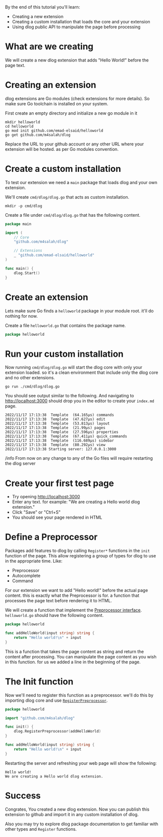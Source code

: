 By the end of this tutorial you'll learn: 

* Creating a new extension
* Creating a custom installation that loads the core and your extension
* Using dlog public API to manipulate the page before processing

# What are we creating

We will create a new dlog extension that adds "Hello World!" before the page text.

# Creating an extension

dlog extensions are Go modules (check extensions for more details). So make sure Go toolchain is installed on your system.

First create an empty directory and initialize a new go module in it

```shell
mkdir helloworld
cd helloworld
go mod init github.com/emad-elsaid/helloworld
go get github.com/m4salah/dlog
```

Replace the URL to your github account or any other URL where your extension will be hosted. as per Go modules convention.

# Create a custom installation

To test our extension we need a `main` package that loads dlog and your own extension. 

We'll create `cmd/dlog/dlog.go` that acts as custom installation.

```shell
mkdir -p cmd/dlog
```

Create a file under `cmd/dlog/dlog.go` that has the following content.

```go
package main

import (
	// Core
	"github.com/m4salah/dlog"

	// Extensions
	_ "github.com/emad-elsaid/helloworld"
)

func main() {
	dlog.Start()
}
```

# Create an extension

Lets make sure Go finds a `helloworld` package in your module root. it'll do nothing for now.

Create a file `helloworld.go` that contains the package name.

```go
package helloworld
```

# Run your custom installation

Now running `cmd/dlog/dlog.go` will start the dlog core with only your extension loaded. so it's a clean environment that include only the dlog core and no other extensions.

```shell
go run ./cmd/dlog/dlog.go
```

You should see output similar to the following. And navigating to [http://localhost:3000](http://localhost:3000) should drop you in the editor to create your `index.md` page.

```
2022/11/17 17:13:38  Template  (64.165µs) commands
2022/11/17 17:13:38  Template  (47.627µs) edit
2022/11/17 17:13:38  Template  (53.813µs) layout
2022/11/17 17:13:38  Template  (21.99µs) pages
2022/11/17 17:13:38  Template  (27.596µs) properties
2022/11/17 17:13:38  Template  (67.411µs) quick_commands
2022/11/17 17:13:38  Template  (116.689µs) sidebar
2022/11/17 17:13:38  Template  (80.292µs) view
2022/11/17 17:13:38 Starting server: 127.0.0.1:3000
```

/info From now on any change to any of the Go files will require restarting the dlog server


# Create your first test page

* Try opening  [http://localhost:3000](http://localhost:3000)
* Enter any text. for example: "We are creating a Hello world dlog extension."
* Click "Save" or "Ctrl+S"
* You should see your page rendered in HTML

# Define a Preprocessor

Packages add features to dlog by calling `Register*` functions in the `init` function of the page. This allow registering a group of types for dlog to use in the appropriate time. Like:

* Preprocessor
* Autocomplete
* Command

For our extension we want to add "Hello world!" before the actual page content. this is exactly what the Preprocessor is for. a function that processes the page text before rendering it to HTML. 

We will create a function that implement the [Preprocessor interface](https://pkg.go.dev/github.com/m4salah/dlog#Preprocessor). `helloworld.go` should have the following content.

```go
package helloworld

func addHelloWorld(input string) string {
	return "Hello world!\n" + input
}
```

This is a function that takes the page content as string and return the content after processing. You can manipulate the page content as you wish in this function. for us we added a line in the beginning of the page.

# The Init function

Now we'll need to register this function as a preprocessor. we'll do this by importing dlog core and use [`RegisterPreprocessor`](https://pkg.go.dev/github.com/m4salah/dlog#RegisterPreprocessor).

```go
package helloworld

import "github.com/m4salah/dlog"

func init() {
	dlog.RegisterPreprocessor(addHelloWorld)
}

func addHelloWorld(input string) string {
	return "Hello world!\n" + input
}
```

Restarting the server and refreshing your web page will show the following: 

```
Hello world!
We are creating a Hello world dlog extension.
```

# Success

Congrates, You created a new dlog extension. Now you can publish this extension to github and import it in any custom installation of dlog.

Also you may try to explore dlog package documentation to get familiar with other types and `Register` functions.

